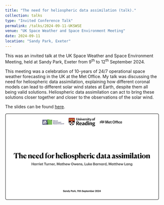 ```yaml
---
title: "The need for heliospheric data assimilation (talk)."
collection: talks
type: "Invited Conference Talk"
permalink: /talks/2024-09-11-UKSWSE
venue: "UK Space Weather and Space Environment Meeting"
date: 2024-09-11
location: "Sandy Park, Exeter"
---
```


This was an invited talk at the UK Space Weather and Space Environment Meeting, held at Sandy Park, Exeter from 9<sup>th</sup> to 12<sup>th</sup> September 2024. 

This meeting was a celebration of 10-years of 24/7 operational space weather forecasting in the UK at the Met Office. My talk was discussing the need for heliospheric data assimilation, explaining how different coronal models can lead to different solar wind states at Earth, despite them all being valid solutions. Heliospheric data assimilation can act to bring these solutions closer together and closer to the observations of the solar wind. 

The slides can be found [here](slides/UKSWSE_talk.pdf). 

![UKSWSE title slide](pictures/UKSWSE_title.jpg)
